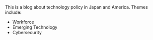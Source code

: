 This is a blog about technology policy in Japan and America. Themes include: 
* Workforce
* Emerging Technology
* Cybersecurity
